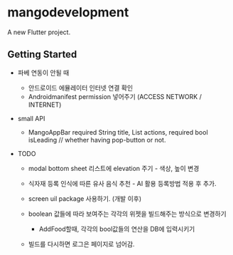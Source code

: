 # mangodevelopment

A new Flutter project.

## Getting Started

- 파베 연동이 안될 때
    - 안드로이드 에뮬레이터 인터넷 연결 확인
    - Androidmanifest permission 넣어주기 (ACCESS NETWORK / INTERNET)

- small API
    - MangoAppBar
           required String title,
           List<Widget> actions,
           required bool isLeading // whether having pop-button or not.

- TODO
    - modal bottom sheet
        리스트에 elevation 주기 - 색상, 높이 변경
    - 식자재 등록
        인식에 따른 유사 음식 추천 - AI 활용 등록방법 적용 후 추가.

    - screen uil package 사용하기. (개발 이후)
    - boolean 값들에 따라 보여주는 각각의 위젯을 빌드해주는 방식으로 변경하기
        - AddFood할때, 각각의 bool값들의 연산을 DB에 입력시키기


    - 빌드를 다시하면 로그은 페이지로 넘어감.